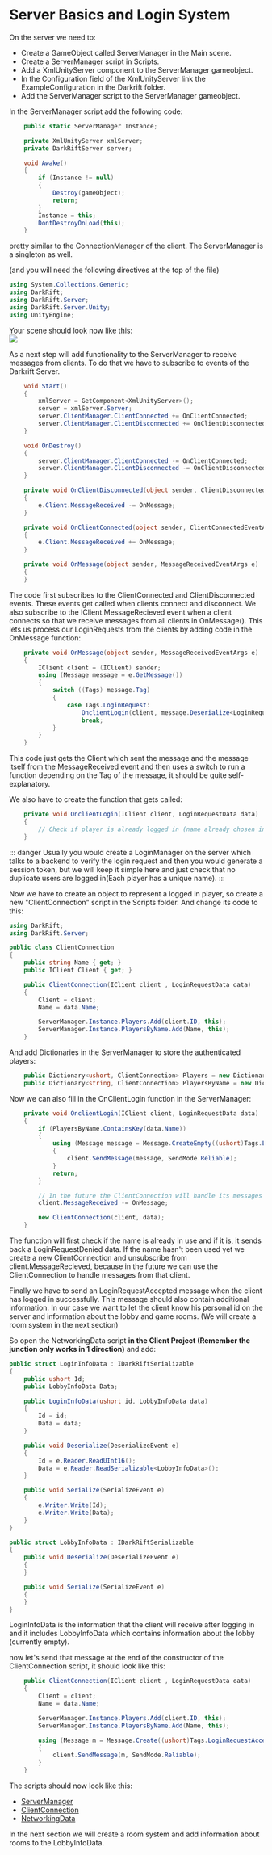 # Server Basics and Login System
On the server we need to:
- Create a GameObject called ServerManager in the Main scene.
- Create a ServerManager script in Scripts.
- Add a XmlUnityServer component to the ServerManager gameobject.
- In the Configuration field of the XmlUnityServer link the ExampleConfiguration in the Darkrift folder.
- Add the ServerManager script to the ServerManager gameobject.

In the ServerManager script add the following code:

```csharp
    public static ServerManager Instance;

    private XmlUnityServer xmlServer;
    private DarkRiftServer server;

    void Awake()
    {
        if (Instance != null)
        {
            Destroy(gameObject);
            return;
        }
        Instance = this;
        DontDestroyOnLoad(this);
    }
```
pretty similar to the ConnectionManager of the client. The ServerManager is a singleton as well.

(and you will need the following directives at the top of the file)
```csharp
using System.Collections.Generic;
using DarkRift;
using DarkRift.Server;
using DarkRift.Server.Unity;
using UnityEngine;
```

Your scene should look now like this:\
![](../img/login2-server-scene.png)


As a next step will add functionality to the ServerManager to receive messages from clients. To do that we have to subscribe to events of the Darkrift Server.
```csharp
    void Start()
    {
        xmlServer = GetComponent<XmlUnityServer>();
        server = xmlServer.Server;
        server.ClientManager.ClientConnected += OnClientConnected;
        server.ClientManager.ClientDisconnected += OnClientDisconnected;
    }

    void OnDestroy()
    {
        server.ClientManager.ClientConnected -= OnClientConnected;
        server.ClientManager.ClientDisconnected -= OnClientDisconnected;
    }

    private void OnClientDisconnected(object sender, ClientDisconnectedEventArgs e)
    {
        e.Client.MessageReceived -= OnMessage;
    }

    private void OnClientConnected(object sender, ClientConnectedEventArgs e)
    {
        e.Client.MessageReceived += OnMessage;
    }

    private void OnMessage(object sender, MessageReceivedEventArgs e)
    {
    }
```

The code first subscribes to the ClientConnected and ClientDisconnected events. These events get called when clients connect and disconnect. We also subscribe to the IClient.MessageRecieved event when a client connects so that we receive messages from all clients in OnMessage(). This lets us process our LoginRequests from the clients by adding code in the OnMessage function:

```csharp
    private void OnMessage(object sender, MessageReceivedEventArgs e)
    {
        IClient client = (IClient) sender;
        using (Message message = e.GetMessage())
        {
            switch ((Tags) message.Tag)
            {
                case Tags.LoginRequest:
                    OnclientLogin(client, message.Deserialize<LoginRequestData>());
                    break;
            }
        }
    }
```
This code just gets the Client which sent the message and the message itself from the MessageReceived event and then uses a switch to run a function depending on the Tag of the message, it should be quite self-explanatory.


We also have to create the function that gets called:
```csharp
    private void OnclientLogin(IClient client, LoginRequestData data)
    {
        // Check if player is already logged in (name already chosen in our case) and if not create a new object to represent a logged in client.
    }
```

::: danger 
Usually you would create a LoginManager on the server which talks to a backend to verify the login request and then you would generate a session token, but we will keep it simple here and just check that no duplicate users are logged in(Each player has a unique name).
:::

Now we have to create an object to represent a logged in player, so create a new "ClientConnection" script in the Scripts folder. And change its code to this:
```csharp
using DarkRift;
using DarkRift.Server;

public class ClientConnection
{
    public string Name { get; }
    public IClient Client { get; }

    public ClientConnection(IClient client , LoginRequestData data)
    {
        Client = client;
        Name = data.Name;

        ServerManager.Instance.Players.Add(client.ID, this);
        ServerManager.Instance.PlayersByName.Add(Name, this);
    }
```

And add Dictionaries in the ServerManager to store the authenticated players:
```csharp
    public Dictionary<ushort, ClientConnection> Players = new Dictionary<ushort, ClientConnection>();
    public Dictionary<string, ClientConnection> PlayersByName = new Dictionary<string, ClientConnection>();
```

Now we can also fill in the OnClientLogin function in the ServerManager:
```csharp
    private void OnclientLogin(IClient client, LoginRequestData data)
    {
        if (PlayersByName.ContainsKey(data.Name))
        {
            using (Message message = Message.CreateEmpty((ushort)Tags.LoginRequestDenied))
            {
                client.SendMessage(message, SendMode.Reliable);
            }
            return;
        }

        // In the future the ClientConnection will handle its messages
        client.MessageReceived -= OnMessage;

        new ClientConnection(client, data);
    }
```
The function will first check if the name is already in use and if it is, it sends back a LoginRequestDenied data.
If the name hasn't been used yet we create a new ClientConnection and unsubscribe from client.MessageRecieved, because in the future we can use the ClientConnection to handle messages from that client.

Finally we have to send an LoginRequestAccepted message when the client has logged in successfully. This message should also contain additional information. In our case we want to let the client know his personal id on the server and information about the lobby and game rooms. (We will create a room system in the next section)

So open the NetworkingData script **in the Client Project (Remember the junction only works in 1 direction)** and add:
```csharp
public struct LoginInfoData : IDarkRiftSerializable
{
    public ushort Id;
    public LobbyInfoData Data;

    public LoginInfoData(ushort id, LobbyInfoData data)
    {
        Id = id;
        Data = data;
    }

    public void Deserialize(DeserializeEvent e)
    {
        Id = e.Reader.ReadUInt16();
        Data = e.Reader.ReadSerializable<LobbyInfoData>();
    }

    public void Serialize(SerializeEvent e)
    {
        e.Writer.Write(Id);
        e.Writer.Write(Data);
    }
}

public struct LobbyInfoData : IDarkRiftSerializable
{
    public void Deserialize(DeserializeEvent e)
    {
    }

    public void Serialize(SerializeEvent e)
    {
    }
}
```

LoginInfoData is the information that the client will receive after logging in and it includes LobbyInfoData which contains information about the lobby (currently empty).

now let's send that message at the end of the constructor of the ClientConnection script, it should look like this:
```csharp
    public ClientConnection(IClient client , LoginRequestData data)
    {
        Client = client;
        Name = data.Name;

        ServerManager.Instance.Players.Add(client.ID, this);
        ServerManager.Instance.PlayersByName.Add(Name, this);

        using (Message m = Message.Create((ushort)Tags.LoginRequestAccepted, new LoginInfoData(client.ID, new LobbyInfoData(RoomManager.Instance.GetRoomDataList()))))
        {
            client.SendMessage(m, SendMode.Reliable);
        }
    }
```

The scripts should now look like this:
- [ServerManager](https://github.com/LukeStampfli/EmbeddedFPSExample/gists/login2-ServerManager.cs)
- [ClientConnection](https://github.com/LukeStampfli/EmbeddedFPSExample/gists/login2-ClientConnection.cs)
- [NetworkingData](https://github.com/LukeStampfli/EmbeddedFPSExample/gists/login2-NetworkingData.cs)

In the next section we will create a room system and add information about rooms to the LobbyInfoData.